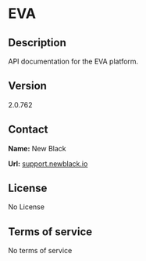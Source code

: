 # EVA

## Description

API documentation for the EVA platform.

## Version

2.0.762

## Contact

**Name:** New Black

**Url:** [support.newblack.io](https://support.newblack.io)

## License

No License

## Terms of service

No terms of service